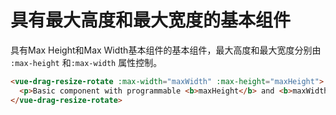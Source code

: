 # 具有最大高度和最大宽度的基本组件

具有Max Height和Max Width基本组件的基本组件，最大高度和最大宽度分别由 `:max-height` 和`:max-width` 属性控制。

```html
<vue-drag-resize-rotate :max-width="maxWidth" :max-height="maxHeight">
  <p>Basic component with programmable <b>maxHeight</b> and <b>maxWidth</b> props.</p>
</vue-drag-resize-rotate>
```

